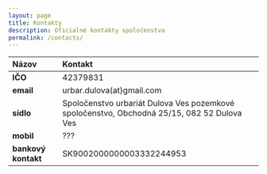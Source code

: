 ```yaml
---
layout: page
title: Kontakty
description: Oficialné kontakty spoločenstva
permalink: /contacts/
---
```


|Názov|Kontakt|
|:-------------|:------------------|
|**IČO**| 42379831|
|**email**| urbar.dulova(at)gmail.com|  
|**sídlo**| Spoločenstvo urbariát Dulova Ves pozemkové spoločenstvo, Obchodná	25/15, 082 52	Dulova Ves |
|**mobil**| ??? | 
|**bankový kontakt**| SK9002000000003332244953 |

